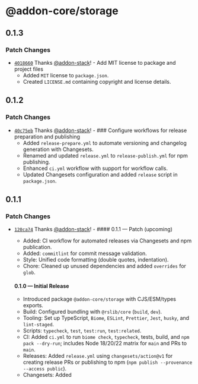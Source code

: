 # @addon-core/storage

## 0.1.3

### Patch Changes

- [`4018660`](https://github.com/addon-stack/storage/commit/40186609bdbe9933908060167b5f437b702ab8f9) Thanks [@addon-stack](https://github.com/addon-stack)! - Add MIT license to package and project files
    - Added `MIT` license to `package.json`.
    - Created `LICENSE.md` containing copyright and license details.

## 0.1.2

### Patch Changes

- [`40c75eb`](https://github.com/addon-stack/storage/commit/40c75ebeaa8960e5d7f483a84ddae24b7a347f03) Thanks [@addon-stack](https://github.com/addon-stack)! - ### Configure workflows for release preparation and publishing
    - Added `release-prepare.yml` to automate versioning and changelog generation with Changesets.
    - Renamed and updated `release.yml` to `release-publish.yml` for npm publishing.
    - Enhanced `ci.yml` workflow with support for workflow calls.
    - Updated Changesets configuration and added `release` script in `package.json`.

## 0.1.1

### Patch Changes

- [`120ca74`](https://github.com/addon-stack/storage/commit/120ca74dd515728179869a895d2b4e05686d6417) Thanks [@addon-stack](https://github.com/addon-stack)! - #### 0.1.1 — Patch (upcoming)
    - Added: CI workflow for automated releases via Changesets and npm publication.
    - Added: `commitlint` for commit message validation.
    - Style: Unified code formatting (double quotes, indentation).
    - Chore: Cleaned up unused dependencies and added `overrides` for `glob`.

    #### 0.1.0 — Initial Release
    - Introduced package `@addon-core/storage` with CJS/ESM/types exports.
    - Build: Configured bundling with `@rslib/core` (`build`, `dev`).
    - Tooling: Set up TypeScript, `Biome`, `ESLint`, `Prettier`, `Jest`, `husky`, and `lint-staged`.
    - Scripts: `typecheck`, `test`, `test:run`, `test:related`.
    - CI: Added `ci.yml` to run `biome check`, `typecheck`, tests, build, and `npm pack --dry-run`; includes Node 18/20/22 matrix for `main` and PRs to `main`.
    - Releases: Added `release.yml` using `changesets/action@v1` for creating release PRs or publishing to npm (`npm publish --provenance --access public`).
    - Changesets: Added
